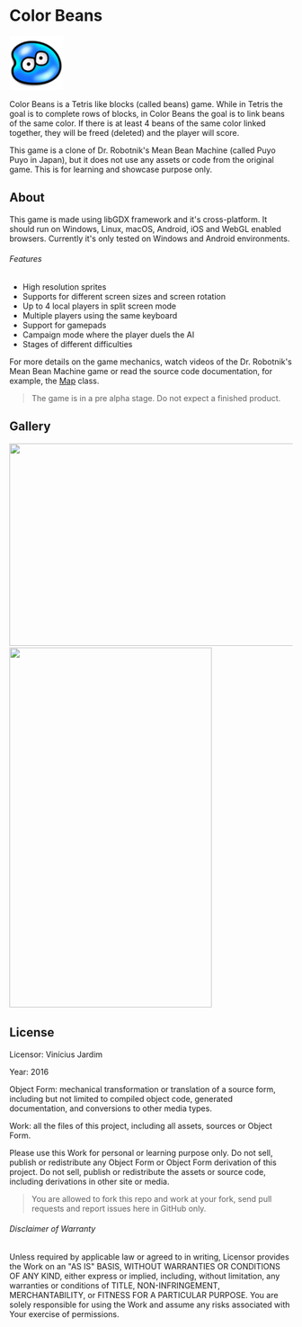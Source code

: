 # Color Beans

![bean](android/res/drawable-xhdpi/ic_launcher.png)

Color Beans is a Tetris like blocks (called beans) game. While in Tetris
the goal is to complete rows of blocks, in Color Beans the goal is to
link beans of the same color. If there is at least 4 beans of the same
color linked together, they will be freed (deleted) and the player will
score.

This game is a clone of Dr. Robotnik's Mean Bean Machine (called Puyo
Puyo in Japan), but it does not use any assets or code from the original
game. This is for learning and showcase purpose only.

## About

This game is made using libGDX framework and it's cross-platform. It
should run on Windows, Linux, macOS, Android, iOS and WebGL enabled
browsers. Currently it's only tested on Windows and Android
environments.

###### Features

* High resolution sprites
* Supports for different screen sizes and screen rotation
* Up to 4 local players in split screen mode
* Multiple players using the same keyboard
* Support for gamepads
* Campaign mode where the player duels the AI
* Stages of different difficulties

For more details on the game mechanics, watch videos of the Dr.
Robotnik's Mean Bean Machine game or read the source code documentation,
for example, the [Map](core/src/com/vpjardim/colorbeans/Map.java) class.

> The game is in a pre alpha stage. Do not expect a finished product.

## Gallery

<img src="https://user-images.githubusercontent.com/1520962/33919110-a7d3c6be-df95-11e7-9406-cbc02060e6e0.png" width="640" height="360">

<img src="https://user-images.githubusercontent.com/1520962/33919127-bb563276-df95-11e7-947f-e1fa1cd5fcb5.png" width="360" height="640">

## License

Licensor: Vinícius Jardim

Year: 2016

Object Form: mechanical transformation or translation of a source form,
including but not limited to compiled object code, generated
documentation, and conversions to other media types.

Work: all the files of this project, including all assets, sources or
Object Form.

Please use this Work for personal or learning purpose only. Do not sell,
publish or redistribute any Object Form or Object Form derivation of
this project. Do not sell, publish or redistribute the assets or source
code, including derivations in other site or media.

> You are allowed to fork this repo and work at your fork, send pull
requests and report issues here in GitHub only.

###### Disclaimer of Warranty
Unless required by applicable law or agreed to
in writing, Licensor provides the Work on an "AS IS" BASIS,
WITHOUT WARRANTIES OR CONDITIONS OF ANY KIND, either express or implied,
including, without limitation, any warranties or conditions of TITLE,
NON-INFRINGEMENT, MERCHANTABILITY, or FITNESS FOR A PARTICULAR PURPOSE.
You are solely responsible for using the Work and assume any risks
associated with Your exercise of permissions.
